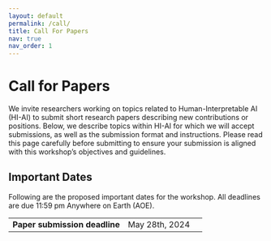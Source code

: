 ```yaml
---
layout: default
permalink: /call/
title: Call For Papers
nav: true
nav_order: 1
---
```


<style>
    .button-submit {
    align-items: center;
    appearance: none;
    background-color: #3EB2FD;
    background-image: linear-gradient(1deg, #4F58FD, #149BF3 99%);
    background-size: calc(100% + 20px) calc(100% + 20px);
    border-radius: 100px;
    border-width: 0;
    box-shadow: none;
    box-sizing: border-box;
    color: #FFFFFF;
    cursor: pointer;
    display: inline-flex;
    font-family: CircularStd,sans-serif;
    font-size: 1rem;
    height: auto;
    justify-content: center;
    line-height: 1.5;
    padding: 6px 20px;
    position: relative;
    text-align: center;
    text-decoration: none;
    transition: background-color .2s,background-position .2s;
    user-select: none;
    -webkit-user-select: none;
    touch-action: manipulation;
    vertical-align: top;
    white-space: nowrap;
    }

    .button-submit:active,
    .button-submit:focus {
    outline: none;
    }

    .button-submit:hover {
    background-position: -20px -20px;
    }

    .button-submit:focus:not(:active) {
    box-shadow: rgba(40, 170, 255, 0.25) 0 0 0 .125em;
    }
</style>

<script src="https://code.jquery.com/jquery-3.6.1.min.js" integrity="sha256-o88AwQnZB+VDvE9tvIXrMQaPlFFSUTR+nldQm1LuPXQ=" crossorigin="anonymous"></script>
<script src="https://icml.cc/static/core/js/jquery.countdown.min.js"  charset="utf-8"></script>

# Call for Papers

We invite researchers working on topics related to Human-Interpretable AI (HI-AI)
to submit short research papers describing new contributions or positions. Below,
we describe topics within HI-AI for which we will accept submissions, as well as
the submission format and instructions. Please read this page carefully before
submitting to ensure your submission is aligned with this workshop’s objectives
and guidelines.

## Important Dates

Following are the proposed important dates for the workshop. All deadlines are
due 11:59 pm Anywhere on Earth (AOE).

<table class="table table-condensed datesummary">
    <col width="auto">
        <tr class="gray">
            <td>
                <b>Paper submission deadline</b>
            </td>
            <td>
                <span class='gray'>May 28th, 2024</span>
            </td>
            <td>
                <span class="submission-countdown"></span>
                <script >
                    if ("submission" != "") {
                            var submission = "2024/05/28 23:59:59 UTC";
                        $('.submission-countdown').countdown(submission, function (event) {
                        $(this).html(event.strftime('%w weeks %d days %H:%M:%S'));

                        });
                    }
                </script>
            </td>
        </tr>
        <tr class="gray">
            <td>
                <b>Review period begins</b>
            </td>
            <td>
                <span class='gray'> May 29th, 2024</span>
            </td>
            <td>
                <span class="reviewbegins-countdown"></span>
                <script >
                    if ("reviewbegins" != "") {
                            var reviewbegins = "2024/05/29 23:59:59 UTC";
                        $('.reviewbegins-countdown').countdown(reviewbegins, function (event) {
                        $(this).html(event.strftime('%w weeks %d days %H:%M:%S'));

                        });
                    }
                </script>
            </td>
        </tr>
        <tr class="gray">
            <td>
                <b>Review period ends</b>
            </td>
            <td>
                <span class='gray'> June 27th, 2024</span>
            </td>
            <td>
                <span class="reviewends-countdown"></span>
                <script >
                    if ("reviewends" != "") {
                            var reviewends = "2024/06/27 23:59:59 UTC";
                        $('.reviewends-countdown').countdown(reviewends, function (event) {
                        $(this).html(event.strftime('%w weeks %d days %H:%M:%S'));

                        });
                    }
                </script>
            </td>
        </tr>
        <tr class="gray">
            <td>
                <b>Notification of decision</b>
            </td>
            <td>
                <span class='gray'> June 28th, 2024</span>
            </td>
            <td>
                <span class="decision-countdown"></span>
                <script >
                    if ("decision" != "") {
                            var decision = "2024/06/28 23:59:59 UTC";
                        $('.decision-countdown').countdown(decision, function (event) {
                        $(this).html(event.strftime('%w weeks %d days %H:%M:%S'));

                        });
                    }
                </script>
            </td>
        </tr>
        <tr class="gray">
            <td>
                <b>Camera-ready paper due</b>
            </td>
            <td>
                <span class='gray'> July 27th, 2024</span>
            </td>
            <td>
                <span class="camera-countdown"></span>
                <script >
                    if ("camera" != "") {
                            var camera = "2024/07/27 23:59:59 UTC";
                        $('.camera-countdown').countdown(camera, function (event) {
                        $(this).html(event.strftime('%w weeks %d days %H:%M:%S'));

                        });
                    }
                </script>
            </td>
        </tr>
</table>

## Topics of interest

In this workshop, we welcome contributions focused on a variety of topics
related to interpretability. The following is a non-exhaustive list of possible
contributions. If you believe your paper is still related to interpretability,
but it does not fit in any of the following topics, please send it anyway, we
will then evaluate whether it may be still considered.

- <b>Explainable-by-design models</b>, novel approaches designing machine learning and deep learning models that are intrinsically interpretable. Also, papers showing novel characteristics (i.e. higher trustworthiness, robustness, causality, etc.) of existing models or extending them to novel domains are appreciated.
- <b>Post-hoc methods for Interpretable AI</b>, novel approaches on post-hoc interpretable AI. These include but are not limited to approaches working on higher-level features such as concepts. As for explainable-by-design models, papers showing novel characteristics of existing models or extensions to novel domains are welcome.
- <b>Theoretical analyses</b> of existing methods, showing from a theoretical point of view what existing interpretable methods can achieve both from an explanation and a generalization point of view.
- <b>Knowledge integration & Reasoning</b> methods injecting domain knowledge or integrating expert systems and reasoning methods into deep learning models to enhance their interpretability and performance.
- <b>Ethical AI</b> papers analysing implications of interpretable AI methods, discussing topics such as fairness, accountability, transparency, and bias mitigation in AI systems.
- <b>Human-machine Interaction</b> studies on innovative human-machine interaction system successfully exploiting interpretable AI models in their capability to provide both standard and counter-factual explanations.
- <b>Position papers on XAI</b> discussing the possible evolutions of the XAI field or speculating potential interpretable system and applications with their implications.
- <b>Applications in Medicine and Healthcare</b> applications of interpretable AI methods in medical diagnosis, treatment planning, and healthcare decision-making. Case studies demonstrating the clinical utility of interpretable AI models are welcome.
- <b>AI in Industry</b> practical applications of interpretable AI methods in various safety-critical industrial sectors, such as transportation, finance and retail. We welcome case studies, as well as discussions on the challenges of integrating interpretable AI technologies into existing decision-making processes.
- <b>Legal and Regulatory dissertations</b> discussing and providing analysis of the legal challenges associated with interpretable AI, including compliance with data protection laws, liability issues, and existing regulatory requirements for transparent and accountable AI systems.

## Submission Guidelines

Authors are invited to submit short papers, limited to <b>six pages excluding
references and an optional appendix</b>. Submissions include <b>new research
papers</b> presenting novel findings and/or theoretical analyses, as well as
<b>position papers</b> aimed at starting an active discussion on topics related
to HI-AI. We also welcome summaries of <b>already published papers</b> from
A-conferences and Q1-journals within the field.

The optional Appendix has no page limit, but we encourage authors to use this
space sparingly. This appendix may discuss reproducibility details, proofs,
pseudo-code, additional results, etc. Nevertheless, the paper's main body (i.e.,
the first six pages before references) should be entirely self-contained, and
reviewers may only read through part of the Appendix.

For papers presenting novel empirical results, we kindly ask authors to
provide access to the code and data underpinning their work (when possible) to
ensure reproducibility.
All paper submissions should follow the CEUR-WS format of the HI-AI workshop that you can find [here](https://human-interpretable-ai.github.io/latex-template/HI-AI-template.zip).

<div style="text-align: center; margin: auto; padding-top: 3%; padding-bottom: 3%;">
    <button class="button-submit" role="button" type="submit" onclick="window.open('https://openreview.net/group?id=KDD.org/2024/Workshop/HI-AI', '_blank')">Submit your paper</button>
</div>

### Review Process

All submissions will be peer-reviwed through a double-blinded process. Therefore,
authors must ensure that their submissions are <b>properly anonymized</b>.
To fascilitate with this process, we will use OpenReview to manage the
submission and review process, guaranteeing that final decisions are made without
any conflicts of interest.


## Publication

All papers accepted for the workshop will be published on the official workshop
website, ensuring they remain available and accessible beyond the duration of
the conference. <b>For the authors interested in an archival version</b>,
arrangements have been made with the external editor CEUR.WS to provide this
service. This, however, is optional, and authors may opt out of having their
paper included in these proceedings if they wish to submit part of their
submission to future archived venues. Furthermore, we will consider an extension
of some of the top accepted papers for a special issue on the workshop's topic.

## Attendance

For each accepted paper, at least one author must attend the conference to
present a poster for the paper. Moreover, a small number of papers will be given
the opportunity to be presented as a short contributing talk in
our workshop.
